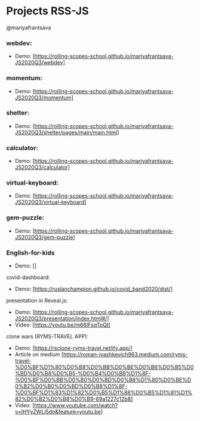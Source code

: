 # Projects RSS-JS
@mariyafrantsava

### webdev: 
+ Demo: [https://rolling-scopes-school.github.io/mariyafrantsava-JS2020Q3/webdev]

### momentum: 
+ Demo: [https://rolling-scopes-school.github.io/mariyafrantsava-JS2020Q3/momentum]

### shelter: 
+ Demo: [https://rolling-scopes-school.github.io/mariyafrantsava-JS2020Q3/shelter/pages/main/main.html]

### calculator: 
+ Demo: [https://rolling-scopes-school.github.io/mariyafrantsava-JS2020Q3/calculator]

### virtual-keyboard: 
+ Demo: [https://rolling-scopes-school.github.io/mariyafrantsava-JS2020Q3/virtual-keyboard]

### gem-puzzle: 
+ Demo: [https://rolling-scopes-school.github.io/mariyafrantsava-JS2020Q3/gem-puzzle]

### English-for-kids
+ Demo: []

covid-dashboard:
+ Demo: [https://ruslanchampion.github.io/covid_band2020/dist/]

presentation in Reveal.js:
+ Demo: [https://rolling-scopes-school.github.io/mariyafrantsava-JS2020Q3/presentation/index.html#/]
+ Video: [https://youtu.be/m66lFsqTpQI]

clone wars (RYMS-TRAVEL APP):
+ Demo: [https://rsclone-ryms-travel.netlify.app/]
+ Article on medium [https://roman-ivashkevich963.medium.com/ryms-travel-%D0%BF%D1%80%D0%B8%D0%BB%D0%BE%D0%B6%D0%B5%D0%BD%D0%B8%D0%B5-%D0%B4%D0%BB%D1%8F-%D0%BF%D0%BB%D0%B0%D0%BD%D0%B8%D1%80%D0%BE%D0%B2%D0%B0%D0%BD%D0%B8%D1%8F-%D0%BF%D1%83%D1%82%D0%B5%D1%88%D0%B5%D1%81%D1%82%D0%B2%D0%B8%D0%B9-69a1227c12b8]
+ Video: [https://www.youtube.com/watch?v=lHYyZWLi5do&feature=youtu.be]
